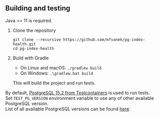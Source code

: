## Building and testing

Java >= 11 is required.

1. Clone the repository

       git clone --recursive https://github.com/mfvanek/pg-index-health.git
       cd pg-index-health

2. Build with Gradle
    * On Linux and macOS: `./gradlew build`
    * On Windows: `.\gradlew.bat build`
    
   This will build the project and run tests.
    
By default, [PostgreSQL 15.2 from Testcontainers](https://www.testcontainers.org/) is used to run tests.  
Set `TEST_PG_VERSION` environment variable to use any of other available PostgreSQL version.  
List of all available PostgreSQL versions can be found [here](https://hub.docker.com/_/postgres).
